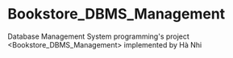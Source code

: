 # Bookstore_DBMS_Management
Database Management System programming's project &lt;Bookstore_DBMS_Management> implemented by Hà Nhi
